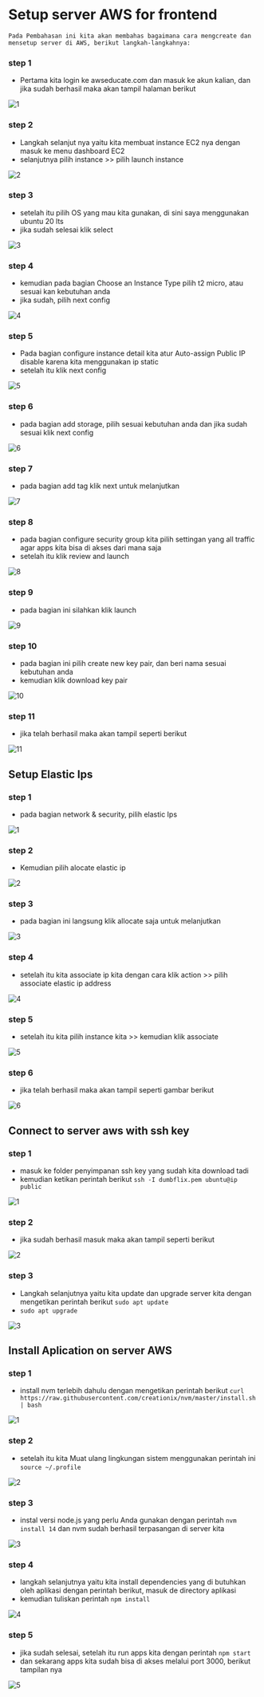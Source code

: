 # Setup server AWS for frontend
    Pada Pembahasan ini kita akan membahas bagaimana cara mengcreate dan mensetup server di AWS, berikut langkah-langkahnya:
    
### step 1
* Pertama kita login ke awseducate.com dan masuk ke akun kalian, dan jika sudah berhasil maka akan tampil halaman berikut

![1](assets/AWS1.PNG)

### step 2
* Langkah selanjut nya yaitu kita membuat  instance EC2 nya dengan masuk ke menu dashboard EC2
* selanjutnya pilih instance >> pilih launch instance

![2](assets/AWS2.PNG)

### step 3
* setelah itu pilih OS yang mau kita gunakan, di sini saya menggunakan ubuntu 20 lts
* jika sudah selesai klik select

![3](assets/AWS3.PNG)

### step 4
* kemudian pada bagian Choose an Instance Type pilih t2 micro, atau sesuai kan kebutuhan anda
* jika sudah, pilih next config

![4](assets/AWS4.PNG)

### step 5
* Pada bagian configure instance detail kita atur Auto-assign Public IP disable karena kita menggunakan ip static
* setelah itu klik next config

![5](assets/AWS5.PNG)

### step 6
* pada bagian add storage, pilih sesuai kebutuhan anda dan jika sudah sesuai klik next config

![6](assets/AWS6.PNG)

### step 7
* pada bagian add tag klik next untuk melanjutkan

![7](assets/AWS7.PNG)

### step 8
* pada bagian configure security group kita pilih settingan yang all traffic agar apps kita bisa di akses dari mana saja
* setelah itu klik review and launch

![8](assets/AWS8.PNG)

### step 9
* pada bagian ini silahkan klik launch

![9](assets/AWS9.PNG)

### step 10
* pada bagian ini pilih create new key pair, dan beri nama sesuai kebutuhan anda
* kemudian klik download key pair

![10](assets/AWS10.PNG)

### step 11
* jika telah berhasil maka akan tampil seperti berikut

![11](assets/AWS11.PNG)

## Setup Elastic Ips

### step 1
* pada bagian network & security, pilih elastic Ips

![1](assets/elastic1.PNG)

### step 2
* Kemudian pilih alocate elastic ip

![2](assets/elastic2.PNG)

### step 3
* pada bagian ini langsung klik allocate saja untuk melanjutkan

![3](assets/elastic3.PNG)

### step 4
* setelah itu kita associate ip kita dengan cara klik action >> pilih associate elastic ip address

![4](assets/elastic4.PNG)

### step 5
* setelah itu kita pilih instance kita >> kemudian klik associate

![5](assets/elastic5.PNG)

### step 6
* jika telah berhasil maka akan tampil seperti gambar berikut 

![6](assets/elastic6.PNG)

## Connect to server aws with ssh key

### step 1
* masuk ke folder penyimpanan ssh key yang sudah kita download tadi
* kemudian ketikan perintah berikut `ssh -I dumbflix.pem ubuntu@ip public`

![1](assets/ssh1.PNG)

### step 2
* jika sudah berhasil masuk maka akan tampil seperti berikut

![2](assets/ssh2.PNG)

### step 3
* Langkah selanjutnya yaitu kita update dan upgrade server kita dengan mengetikan perintah berikut `sudo apt update`
* `sudo apt upgrade`

![3](assets/ssh3.PNG)

## Install Aplication on server AWS

### step 1
* install nvm terlebih dahulu dengan mengetikan perintah berikut `curl https://raw.githubusercontent.com/creationix/nvm/master/install.sh | bash`

![1](assets/app-aws1.PNG)

### step 2
* setelah itu kita Muat ulang lingkungan sistem menggunakan perintah ini `source ~/.profile`

![2](assets/app-aws2.PNG)

### step 3
* instal versi node.js yang perlu Anda gunakan dengan perintah `nvm install 14` dan nvm sudah berhasil terpasangan di server kita

![3](assets/app-aws3.PNG)

### step 4
* langkah selanjutnya yaitu kita install dependencies yang di butuhkan oleh aplikasi dengan perintah berikut, masuk de directory aplikasi 
* kemudian tuliskan perintah `npm install`

![4](assets/app-aws4.PNG)

### step 5
* jika sudah selesai, setelah itu run apps kita dengan perintah `npm start`
* dan sekarang apps kita sudah bisa di akses melalui port 3000, berikut tampilan nya

![5](assets/app-aws5.PNG)


  
